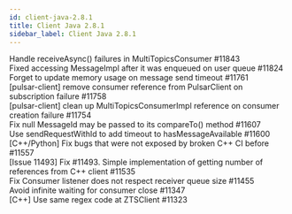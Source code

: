 ```yaml
---
id: client-java-2.8.1
title: Client Java 2.8.1 
sidebar_label: Client Java 2.8.1 
---
```


Handle receiveAsync() failures in MultiTopicsConsumer #11843  
Fixed accessing MessageImpl after it was enqueued on user queue #11824  
Forget to update memory usage on message send timeout #11761  
[pulsar-client] remove consumer reference from PulsarClient on subscription failure #11758  
[pulsar-client] clean up MultiTopicsConsumerImpl reference on consumer creation failure #11754  
Fix null MessageId may be passed to its compareTo() method #11607  
Use sendRequestWithId to add timeout to hasMessageAvailable #11600  
[C++/Python] Fix bugs that were not exposed by broken C++ CI before #11557  
[Issue 11493] Fix #11493. Simple implementation of getting number of references from C++ client #11535  
Fix Consumer listener does not respect receiver queue size #11455  
Avoid infinite waiting for consumer close #11347  
[C++] Use same regex code at ZTSClient #11323  

